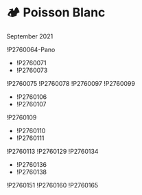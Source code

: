 # 🏕 Poisson Blanc
September 2021

!P2760064-Pano

<div class="slide inline">

* !P2760071
* !P2760073

</div>

!P2760075
!P2760078
!P2760097
!P2760099

<div class="slide inline">

* !P2760106
* !P2760107

</div>

!P2760109

<div class="slide inline">

* !P2760110
* !P2760111

</div>

!P2760113
!P2760129
!P2760134

<div class="slide inline">

* !P2760136
* !P2760138

</div>

!P2760151
!P2760160
!P2760165
